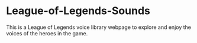 # League-of-Legends-Sounds
This is a League of Legends voice library webpage to explore and enjoy the voices of the heroes in the game.
